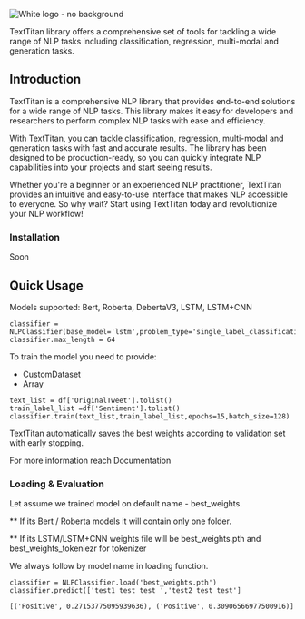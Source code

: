 
![White logo - no background](https://user-images.githubusercontent.com/28596354/216412245-49870702-05e5-46fe-a322-9233c6f97d47.png)


TextTitan library offers a comprehensive set of tools for tackling a wide range of NLP tasks including classification, regression, multi-modal and generation tasks.




## Introduction
TextTitan is a comprehensive NLP library that provides end-to-end solutions for a wide range of NLP tasks. This library makes it easy for developers and researchers to perform complex NLP tasks with ease and efficiency.

With TextTitan, you can tackle classification, regression, multi-modal and generation tasks with fast and accurate results. The library has been designed to be production-ready, so you can quickly integrate NLP capabilities into your projects and start seeing results.

Whether you're a beginner or an experienced NLP practitioner, TextTitan provides an intuitive and easy-to-use interface that makes NLP accessible to everyone. So why wait? Start using TextTitan today and revolutionize your NLP workflow!

### Installation
Soon 


## Quick Usage

Models supported: Bert, Roberta, DebertaV3, LSTM, LSTM+CNN 


```
classifier = NLPClassifier(base_model='lstm',problem_type='single_label_classification',save_path='best_weights')
classifier.max_length = 64
```

To train the model you need to provide:
- CustomDataset 
- Array

```
text_list = df['OriginalTweet'].tolist()
train_label_list =df['Sentiment'].tolist()
classifier.train(text_list,train_label_list,epochs=15,batch_size=128)
```

TextTitan automatically saves the best weights according to validation set with early stopping.


For more information reach Documentation


### Loading & Evaluation

Let assume we trained model on default name - best_weights.

** If its Bert / Roberta models it will contain only one folder.

** If its LSTM/LSTM+CNN weights file will be best_weights.pth and best_weights_tokeniezr for tokenizer

We always follow by model name in loading function. 

```
classifier = NLPClassifier.load('best_weights.pth')
classifier.predict(['test1 test test ','test2 test test']

[('Positive', 0.27153775095939636), ('Positive', 0.30906566977500916)]
```






 
